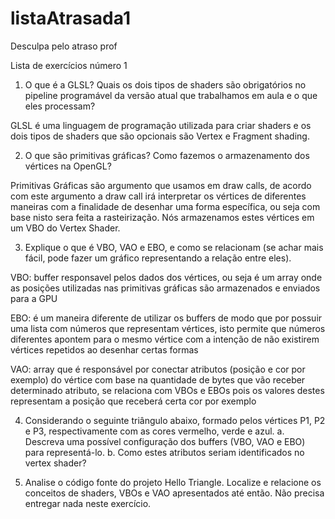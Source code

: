 # listaAtrasada1
Desculpa pelo atraso prof

Lista de exercícios número 1

1) O que é a GLSL? Quais os dois tipos de shaders são obrigatórios no pipeline programável
da versão atual que trabalhamos em aula e o que eles processam? 

GLSL é uma linguagem de programação utilizada para criar shaders e os dois tipos de shaders que são opcionais são Vertex e Fragment shading.

2) O que são primitivas gráficas? Como fazemos o armazenamento dos vértices na OpenGL?

Primitivas Gráficas são argumento que usamos em draw calls, de acordo com este argumento a draw call irá interpretar os vértices de diferentes maneiras com a finalidade de desenhar uma forma específica, ou seja com base nisto sera feita a rasteirização. Nós armazenamos estes vértices em um VBO do Vertex Shader.

3) Explique o que é VBO, VAO e EBO, e como se relacionam (se achar mais fácil, pode fazer um gráfico representando a relação entre eles). 

VBO: buffer responsavel pelos dados dos vértices, ou seja é um array onde as posições utilizadas nas primitivas gráficas são armazenados e enviados para a GPU

EBO: é um maneira diferente de utilizar os buffers de modo que por possuir uma lista com números que representam vértices, isto permite que números diferentes apontem para o mesmo vértice com a intenção de não existirem vértices repetidos ao desenhar certas formas

VAO: array que é responsável por conectar atributos (posição e cor por exemplo) do vértice com base na quantidade de bytes que vão receber determinado atributo, se relaciona com VBOs e EBOs pois os valores destes representam a posição que receberá certa cor por exemplo

4) Considerando o seguinte triângulo abaixo, formado pelos vértices P1, P2 e P3,
respectivamente com as cores vermelho, verde e azul.
        a. Descreva uma possível configuração dos buffers (VBO, VAO e EBO) para
representá-lo.
        b. Como estes atributos seriam identificados no vertex shader?
        
5) Analise o código fonte do projeto Hello Triangle. Localize e relacione os conceitos de
shaders, VBOs e VAO apresentados até então. Não precisa entregar nada neste exercício.
